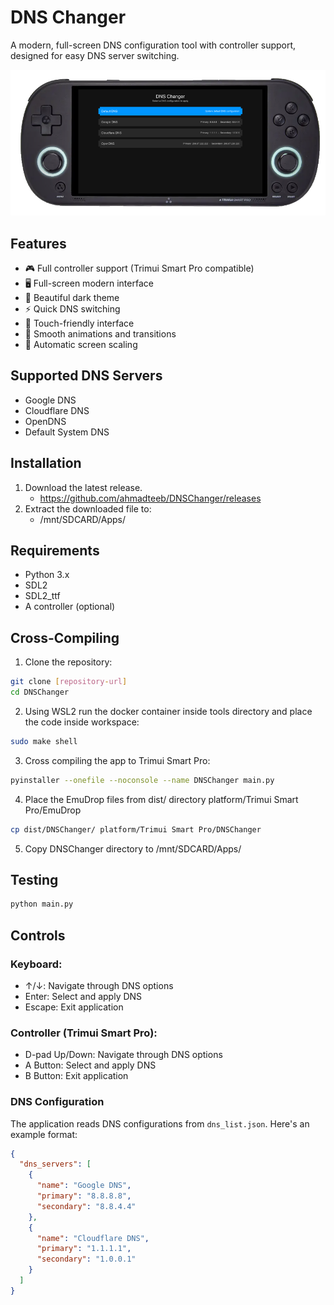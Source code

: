 # DNS Changer

A modern, full-screen DNS configuration tool with controller support, designed for easy DNS server switching.

![DNS Changer Screenshot](screenshot.png)

## Features

- 🎮 Full controller support (Trimui Smart Pro compatible)
- 🖥️ Full-screen modern interface
- 🌙 Beautiful dark theme
- ⚡ Quick DNS switching
- 📱 Touch-friendly interface
- 🎨 Smooth animations and transitions
- 🔄 Automatic screen scaling

## Supported DNS Servers

- Google DNS
- Cloudflare DNS
- OpenDNS
- Default System DNS

## Installation

1. Download the latest release.
    - https://github.com/ahmadteeb/DNSChanger/releases
2. Extract the downloaded file to:
    - /mnt/SDCARD/Apps/

## Requirements

- Python 3.x
- SDL2
- SDL2_ttf
- A controller (optional)


## Cross-Compiling

1. Clone the repository:
```bash
git clone [repository-url]
cd DNSChanger
```

2. Using WSL2 run the docker container inside tools directory and place the code inside workspace:
```bash
sudo make shell
```

3. Cross compiling the app to Trimui Smart Pro:
```bash
pyinstaller --onefile --noconsole --name DNSChanger main.py
```
4. Place the EmuDrop files from dist/ directory platform/Trimui Smart Pro/EmuDrop
```bash
cp dist/DNSChanger/ platform/Trimui Smart Pro/DNSChanger
```

5. Copy DNSChanger directory to /mnt/SDCARD/Apps/


## Testing

```bash
python main.py
```

## Controls

### Keyboard:
- ↑/↓: Navigate through DNS options
- Enter: Select and apply DNS
- Escape: Exit application

### Controller (Trimui Smart Pro):
- D-pad Up/Down: Navigate through DNS options
- A Button: Select and apply DNS
- B Button: Exit application

### DNS Configuration

The application reads DNS configurations from `dns_list.json`. Here's an example format:

```json
{
  "dns_servers": [
    {
      "name": "Google DNS",
      "primary": "8.8.8.8",
      "secondary": "8.8.4.4"
    },
    {
      "name": "Cloudflare DNS",
      "primary": "1.1.1.1",
      "secondary": "1.0.0.1"
    }
  ]
}
```

